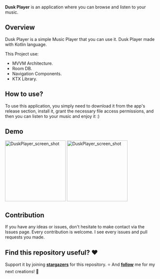 **Dusk Player** is an application where you can browse and listen to your music.

## Overview

Dusk Player is a simple Music Player that you can use it. Dusk Player made with Kotlin language.

This Project use:

- MVVM Architecture.
- Room DB.
- Navigation Components.
- KTX Library.

## How to use?

To use this application, you simply need to download it from the app's release section, install it, grant the necessary file access permissions, and then you can listen to your music and enjoy it :)

## Demo

<img src="https://github.com/miladgoli/DuskPlayer/assets/75157969/38a6ca17-b7aa-4431-a516-cf77d49c94bb" alt="DuskPlayer_screen_shot" width="200"/> 

<img src="https://github.com/miladgoli/DuskPlayer/assets/75157969/485355f1-18ca-4df9-8539-d93b62e9a9d9" alt="DuskPlayer_screen_shot" width="200"/>

## Contribution

If you have any ideas or issues, don't hesitate to make contact via the Issues page. Every contribution is welcome. I see every issues and pull requests you made.

## Find this repository useful? ❤️

Support it by joining **[stargazers](https://github.com/miladgoli/DuskPlayer/stargazers)** for this repository. ⭐
And **[follow](https://github.com/miladgoli)** me for my next creations! 🤩
